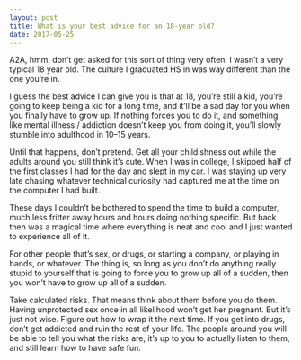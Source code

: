 ```yaml
---
layout: post
title: What is your best advice for an 18-year old?
date: 2017-05-25
---
```


<p>A2A, hmm, don’t get asked for this sort of thing very often. I wasn’t a very typical 18 year old. The culture I graduated HS in was way different than the one you’re in.</p><p>I guess the best advice I can give you is that at 18, you’re still a kid, you’re going to keep being a kid for a long time, and it’ll be a sad day for you when you finally have to grow up. If nothing forces you to do it, and something like mental illness / addiction doesn’t keep you from doing it, you’ll slowly stumble into adulthood in 10–15 years.</p><p>Until that happens, don’t pretend. Get all your childishness out while the adults around you still think it’s cute. When I was in college, I skipped half of the first classes I had for the day and slept in my car. I was staying up very late chasing whatever technical curiosity had captured me at the time on the computer I had built.</p><p>These days I couldn’t be bothered to spend the time to build a computer, much less fritter away hours and hours doing nothing specific. But back then was a magical time where everything is neat and cool and I just wanted to experience all of it.</p><p>For other people that’s sex, or drugs, or starting a company, or playing in bands, or whatever. The thing is, so long as you don’t do anything really stupid to yourself that is going to force you to grow up all of a sudden, then you won’t have to grow up all of a sudden.</p><p>Take calculated risks. That means think about them before you do them. Having unprotected sex once in all likelihood won’t get her pregnant. But it’s just not wise. Figure out how to wrap it the next time. If you get into drugs, don’t get addicted and ruin the rest of your life. The people around you will be able to tell you what the risks are, it’s up to you to actually listen to them, and still learn how to have safe fun.</p>
